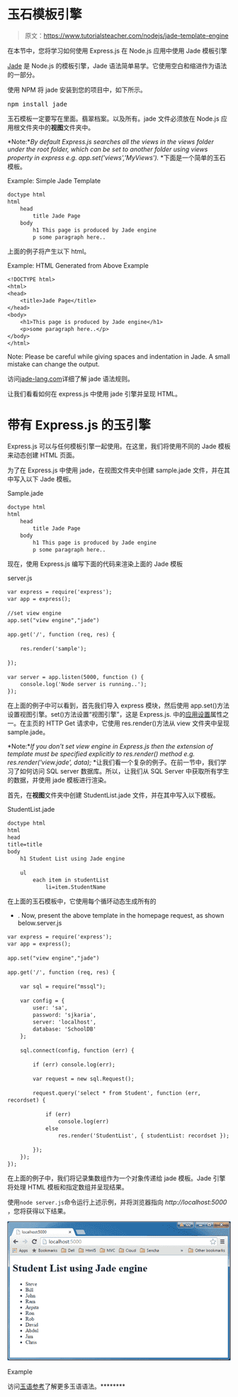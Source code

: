 # 玉石模板引擎

> 原文：<https://www.tutorialsteacher.com/nodejs/jade-template-engine>

在本节中，您将学习如何使用 Express.js 在 Node.js 应用中使用 Jade 模板引擎

[Jade](http://jade-lang.com/) 是 Node.js 的模板引擎，Jade 语法简单易学。它使用空白和缩进作为语法的一部分。

使用 NPM 将 jade 安装到您的项目中，如下所示。

<samp>npm install jade</samp>

玉石模板一定要写在里面。翡翠档案。以及所有。jade 文件必须放在 Node.js 应用根文件夹中的**视图**文件夹中。

*Note:**By default Express.js searches all the views in the views folder under the root folder, which can be set to another folder using views property in express e.g. app.set('views','MyViews').* *下面是一个简单的玉石模板。

Example: Simple Jade Template 

```
doctype html
html
    head
        title Jade Page
    body
        h1 This page is produced by Jade engine
        p some paragraph here.. 
```

上面的例子将产生以下 html。

Example: HTML Generated from Above Example 

```
<!DOCTYPE html>
<html>
<head>
    <title>Jade Page</title>
</head>
<body>
    <h1>This page is produced by Jade engine</h1>
    <p>some paragraph here..</p>
</body>
</html>
```

Note: Please be careful while giving spaces and indentation in Jade. A small mistake can change the output.

访问[jade-lang.com](http://jade-lang.com/)详细了解 jade 语法规则。

让我们看看如何在 express.js 中使用 jade 引擎并呈现 HTML。

# 带有 Express.js 的玉引擎

Express.js 可以与任何模板引擎一起使用。在这里，我们将使用不同的 Jade 模板来动态创建 HTML 页面。

为了在 Express.js 中使用 jade，在视图文件夹中创建 sample.jade 文件，并在其中写入以下 Jade 模板。

Sample.jade 

```
doctype html
html
    head
        title Jade Page
    body
        h1 This page is produced by Jade engine
        p some paragraph here.. 
```

现在，使用 Express.js 编写下面的代码来渲染上面的 Jade 模板

server.js 

```
var express = require('express');
var app = express();

//set view engine
app.set("view engine","jade")

app.get('/', function (req, res) {

    res.render('sample');

});

var server = app.listen(5000, function () {
    console.log('Node server is running..');
}); 
```

在上面的例子中可以看到，首先我们导入 express 模块，然后使用 app.set()方法设置视图引擎。set()方法设置“视图引擎”，这是 Express.js. 中的[应用设置](https://expressjs.com/4x/api.html#app.settings.table)属性之一。在主页的 HTTP Get 请求中，它使用 res.render()方法从 view 文件夹中呈现 sample.jade。

*Note:**If you don't set view engine in Express.js then the extension of template must be specified explicitly to res.render() method e.g. res.render('view.jade', data);* *让我们看一个复杂的例子。在前一节中，我们学习了如何访问 SQL server 数据库。所以，让我们从 SQL Server 中获取所有学生的数据，并使用 jade 模板进行渲染。

首先，在**视图**文件夹中创建 StudentList.jade 文件，并在其中写入以下模板。

StudentList.jade 

```
doctype html
html
head
title=title
body
    h1 Student List using Jade engine

    ul
        each item in studentList
            li=item.StudentName 
```

在上面的玉石模板中，它使用每个循环动态生成所有的

*   . Now, present the above template in the homepage request, as shown below.server.js 

```
var express = require('express');
var app = express();

app.set("view engine","jade")

app.get('/', function (req, res) {

    var sql = require("mssql");

    var config = {
        user: 'sa',
        password: 'sjkaria',
        server: 'localhost',
        database: 'SchoolDB' 
    };

    sql.connect(config, function (err) {

        if (err) console.log(err);

        var request = new sql.Request();

        request.query('select * from Student', function (err, recordset) {

            if (err) 
                console.log(err)
            else
                res.render('StudentList', { studentList: recordset });

        });
    });
}); 
```

在上面的例子中，我们将记录集数组作为一个对象传递给 jade 模板。Jade 引擎将处理 HTML 模板和指定数组并呈现结果。

使用`node server.js`命令运行上述示例，并将浏览器指向 *http://localhost:5000* ，您将获得以下结果。

[![](img/f6f41484f04c8621afdbae6bb0ddb5b0.png)](../../Content/images/nodejs/jade-example.png)

Example



访问[玉语参考](http://jade-lang.com/reference/)了解更多玉语语法。********